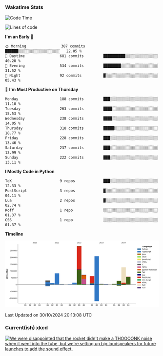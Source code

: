### Wakatime Stats
<!--START_SECTION:waka-->
![Code Time](http://img.shields.io/badge/Code%20Time-2%2C918%20hrs%2021%20mins-blue)

![Lines of code](https://img.shields.io/badge/From%20Hello%20World%20I%27ve%20Written-988.0%20thousand%20lines%20of%20code-blue)

**I'm an Early 🐤** 

```text
🌞 Morning                387 commits         ██████░░░░░░░░░░░░░░░░░░░   22.85 % 
🌆 Daytime                681 commits         ██████████░░░░░░░░░░░░░░░   40.20 % 
🌃 Evening                534 commits         ████████░░░░░░░░░░░░░░░░░   31.52 % 
🌙 Night                  92 commits          █░░░░░░░░░░░░░░░░░░░░░░░░   05.43 % 
```
📅 **I'm Most Productive on Thursday** 

```text
Monday                   188 commits         ███░░░░░░░░░░░░░░░░░░░░░░   11.10 % 
Tuesday                  263 commits         ████░░░░░░░░░░░░░░░░░░░░░   15.53 % 
Wednesday                238 commits         ████░░░░░░░░░░░░░░░░░░░░░   14.05 % 
Thursday                 318 commits         █████░░░░░░░░░░░░░░░░░░░░   18.77 % 
Friday                   228 commits         ███░░░░░░░░░░░░░░░░░░░░░░   13.46 % 
Saturday                 237 commits         ███░░░░░░░░░░░░░░░░░░░░░░   13.99 % 
Sunday                   222 commits         ███░░░░░░░░░░░░░░░░░░░░░░   13.11 % 
```


**I Mostly Code in Python** 

```text
TeX                      9 repos             ███░░░░░░░░░░░░░░░░░░░░░░   12.33 % 
PostScript               3 repos             █░░░░░░░░░░░░░░░░░░░░░░░░   04.11 % 
Lua                      2 repos             █░░░░░░░░░░░░░░░░░░░░░░░░   02.74 % 
Roff                     1 repo              ░░░░░░░░░░░░░░░░░░░░░░░░░   01.37 % 
CSS                      1 repo              ░░░░░░░░░░░░░░░░░░░░░░░░░   01.37 % 
```



**Timeline**

![Lines of Code chart](https://raw.githubusercontent.com/joshuajeschek/joshuajeschek/main/assets/bar_graph.png)


 Last Updated on 30/10/2024 20:13:08 UTC
<!--END_SECTION:waka-->

### Current(ish) xkcd
<a id="xkcd-a" title="We were disappointed that the rocket didn't make a THOOOONK noise when it went into the tube, but we're setting up big loudspeakers for future launches to add the sound effect." href="https://www.xkcd.com" target="_blank">
        <img align="center" id="xkcd-img" src="https://imgs.xkcd.com/comics/disposal.png" alt="We were disappointed that the rocket didn't make a THOOOONK noise when it went into the tube, but we're setting up big loudspeakers for future launches to add the sound effect." height=300 />
</a>
